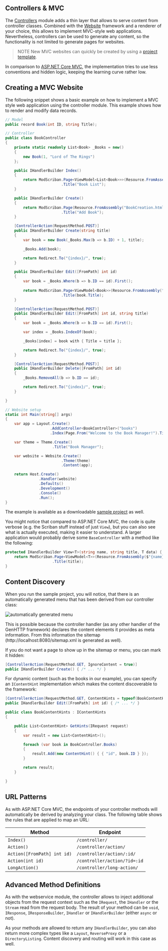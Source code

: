﻿## Controllers & MVC

The [Controllers](https://www.nuget.org/packages/GenHTTP.Modules.Controllers/) module
adds a thin layer that allows to serve content from controller classes. Combined
with the [Website](./websites) framework and a renderer of your choice,
this allows to implement MVC-style web applications. Nevertheless, controllers can 
be used to generate any content, so the functionality is not limited to generate pages 
for websites.

> <span class="note">NOTE</span> New MVC websites can quickly be created by using a [project template](./templates).

In comparison to [ASP.NET Core MVC](https://docs.microsoft.com/en-us/aspnet/core/tutorials/first-mvc-app/start-mvc?view=aspnetcore-3.1&tabs=visual-studio),
the implementation tries to use less conventions and hidden logic, keeping the learning
curve rather low.

## Creating a MVC Website

The following snippet shows a basic example on how to implement a MVC style web application
using the controller module. This example shows how to render and modify data records.

```csharp
// Model
public record Book(int ID, string Title);

// Controller
public class BookController
{
    private static readonly List<Book> _Books = new()
    {
        new Book(1, "Lord of The Rings")
    };

    public IHandlerBuilder Index()
    {
        return ModScriban.Page<ViewModel<List<Book>>>(Resource.FromAssembly("BookList.html"), (r, h) => new(new ViewModel<List<Book>>(r, h, _Books)))
                         .Title("Book List");
    }

    public IHandlerBuilder Create()
    {
        return ModScriban.Page(Resource.FromAssembly("BookCreation.html"))
                         .Title("Add Book");
    }

    [ControllerAction(RequestMethod.POST)]
    public IHandlerBuilder Create(string title)
    {
        var book = new Book(_Books.Max(b => b.ID) + 1, title);

        _Books.Add(book);

        return Redirect.To("{index}/", true);
    }

    public IHandlerBuilder Edit([FromPath] int id)
    {
        var book = _Books.Where(b => b.ID == id).First();
        
        return ModScriban.Page<ViewModel<Book>>(Resource.FromAssembly("BookEditor.html"), (r, h) => new(new ViewModel<Book>(r, h, book)))
                         .Title(book.Title);
    }

    [ControllerAction(RequestMethod.POST)]
    public IHandlerBuilder Edit([FromPath] int id, string title)
    {
        var book = _Books.Where(b => b.ID == id).First();

        var index = _Books.IndexOf(book);

        _Books[index] = book with { Title = title };

        return Redirect.To("{index}/", true);
    }

    [ControllerAction(RequestMethod.POST)]
    public IHandlerBuilder Delete([FromPath] int id)
    {
        _Books.RemoveAll(b => b.ID == id);

        return Redirect.To("{index}/", true);
    }

}

// Website setup
static int Main(string[] args)
{
    var app = Layout.Create()
                    .AddController<BookController>("books")
                    .Index(Page.From("Welcome to the Book Manager!").Title("Home"));

    var theme = Theme.Create()
                     .Title("Book Manager");

    var website = Website.Create()
                         .Theme(theme)
                         .Content(app);

    return Host.Create()
               .Handler(website)
               .Defaults()
               .Development()
               .Console()
               .Run();
}
```

The example is available as a downloadable [sample project](/downloads/GenHTTP-Examples-Controllers.zip) as well.

You might notice that compared to ASP.NET Core MVC, the code is quite verbose (e.g.
the Scriban stuff instead of just `View`), but you can also see what is actually executed,
making it easier to understand. A larger application would probably derive some
`BaseController` with a method like the following:

```csharp
protected IHandlerBuilder View<T>(string name, string title, T data) {
    return ModScriban.Page<ViewModel<T>>(Resource.FromAssembly($"{name}.html"), (r, h) => new(new ViewModel<T>(r, h, data)))
                     .Title(title);
}
```

## Content Discovery

When you run the sample project, you will notice, that there is an automatically
generated menu that has been derived from our controller class:

![automatically generated menu](/images/controller_menu.png)

This is possible because the controller handler (as any other handler of the GenHTTP
framework) declares the content elements it provides as meta information. From this
information the sitemap (http://localhost:8080/sitemap.xml is generated as well).

If you do not want a page to show up in the sitemap or menu, you can mark it hidden:

```csharp
[ControllerAction(RequestMethod.GET, IgnoreContent = true)]
public IHandlerBuilder Create() { /* ... */ }
```

For dynamic content (such as the books in our example), you can specify an `IContentHint`
implementation which makes the content discoverable to the framework:

```csharp
[ControllerAction(RequestMethod.GET, ContentHints = typeof(BookContentHints))]
public IHandlerBuilder Edit([FromPath] int id) { /* ... */ }

public class BookContentHints : IContentHints
{

    public List<ContentHint> GetHints(IRequest request)
    {
        var result = new List<ContentHint>();

        foreach (var book in BookController.Books)
        {
            result.Add(new ContentHint() { { "id", book.ID } });
        }

        return result;
    }

}
```

## URL Patterns

As with ASP.NET Core MVC, the endpoints of your controller methods will automatically
be derived by analyzing your class. The following table shows the rules that are applied
to map an URL:

| Method                      | Endpoint      |
| -------------               | ------------- |
| `Index()`                   | `/controller/` |
| `Action()`                  | `/controller/action/` |
| `Action([FromPath] int id)` | `/controller/action/:id/` |
| `Action(int id)`            | `/controller/action/?id=:id` |
| `LongAction()`              | `/controller/long-action/` |

## Advanced Method Definitions

As with the webservice module, the controller allows to inject additional objects
from the request context such as the `IRequest`, the `IHandler` or the `Stream` read
from the request body. The result of your method can be `void`, `IResponse`,
`IResponseBuilder`, `IHandler` or `IHandlerBuilder` (either `async` or not).

As your methods are allowed to return any `IHandlerBuilder`, you can also return
more complex types like a `Layout`, `ReverseProxy` or a `DirectoryListing`. Content discovery and
routing will work in this case as well.